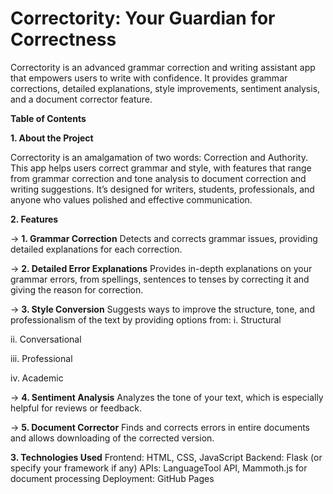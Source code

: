 # Correctority: Your Guardian for Correctness

Correctority is an advanced grammar correction and writing assistant app that empowers users to write with confidence. It provides grammar corrections, detailed explanations, style improvements, sentiment analysis, and a document corrector feature.

**Table of Contents**

**1. About the Project**

Correctority is an amalgamation of two words: Correction and Authority. This app helps users correct grammar and style, with features that range from grammar correction and tone analysis to document correction and writing suggestions. It’s designed for writers, students, professionals, and anyone who values polished and effective communication.

**2. Features**

-> **1. Grammar Correction**
Detects and corrects grammar issues, providing detailed explanations for each correction.

-> **2. Detailed Error Explanations**
Provides in-depth explanations on your grammar errors, from spellings, sentences to tenses by correcting it and giving the reason for correction.

-> **3. Style Conversion**
Suggests ways to improve the structure, tone, and professionalism of the text by providing options from:
i. Structural

ii. Conversational

iii. Professional

iv. Academic

-> **4. Sentiment Analysis**
Analyzes the tone of your text, which is especially helpful for reviews or feedback.

-> **5. Document Corrector**
Finds and corrects errors in entire documents and allows downloading of the corrected version.

**3. Technologies Used**
Frontend: HTML, CSS, JavaScript
Backend: Flask (or specify your framework if any)
APIs: LanguageTool API, Mammoth.js for document processing
Deployment: GitHub Pages
